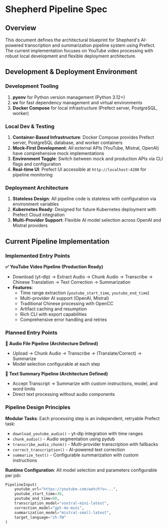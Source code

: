 # Shepherd Pipeline Spec

## Overview

This document defines the architectural blueprint for Shepherd's AI-powered transcription and summarization pipeline system using Prefect. The current implementation focuses on YouTube video processing with robust local development and flexible deployment architecture.

## Development & Deployment Environment

### Development Tooling

1. **pyenv** for Python version management (Python 3.12+)
2. **uv** for fast dependency management and virtual environments
3. **Docker Compose** for local infrastructure (Prefect server, PostgreSQL, worker)

### Local Dev & Testing

1. **Container-Based Infrastructure**: Docker Compose provides Prefect server, PostgreSQL database, and worker containers
2. **Mock-First Development**: All external APIs (YouTube, Mistral, OpenAI) have comprehensive mock implementations
3. **Environment Toggle**: Switch between mock and production APIs via CLI flags and configuration
4. **Real-time UI**: Prefect UI accessible at `http://localhost:4200` for pipeline monitoring

### Deployment Architecture

1. **Stateless Design**: All pipeline code is stateless with configuration via environment variables
2. **Kubernetes Ready**: Designed for future Kubernetes deployment with Prefect Cloud integration
3. **Multi-Provider Support**: Flexible AI model selection across OpenAI and Mistral providers

## Current Pipeline Implementation

### Implemented Entry Points

**✅ YouTube Video Pipeline (Production Ready)**
- Download (yt-dlp) → Extract Audio → Chunk Audio → Transcribe → Chinese Translation → Text Correction → Summarization
- **Features**:
  - Time range extraction (`youtube_start_time`, `youtube_end_time`)
  - Multi-provider AI support (OpenAI, Mistral)
  - Traditional Chinese processing with OpenCC
  - Artifact caching and resumption
  - Rich CLI with export capabilities
  - Comprehensive error handling and retries

### Planned Entry Points

**🚧 Audio File Pipeline (Architecture Defined)**
- Upload → Chunk Audio → Transcribe → (Translate/Correct) → Summarize
- Model selection configurable at each step

**🚧 Text Summary Pipeline (Architecture Defined)**
- Accept Transcript → Summarize with custom instructions, model, and word limits
- Direct text processing without audio components

### Pipeline Design Principles

**Modular Tasks**: Each processing step is an independent, retryable Prefect task:
- `download_youtube_audio()` - yt-dlp integration with time ranges
- `chunk_audio()` - Audio segmentation using pydub
- `transcribe_audio_chunk()` - Multi-provider transcription with fallbacks
- `correct_transcription()` - AI-powered text correction
- `summarize_text()` - Configurable summarization with custom instructions

**Runtime Configuration**: All model selection and parameters configurable per job:
```python
PipelineInput(
    youtube_url="https://youtube.com/watch?v=...",
    youtube_start_time=30,
    youtube_end_time=90,
    transcription_model="voxtral-mini-latest",
    correction_model="gpt-4o-mini",
    summarization_model="mistral-small-latest",
    target_language="zh-TW"
)
```
